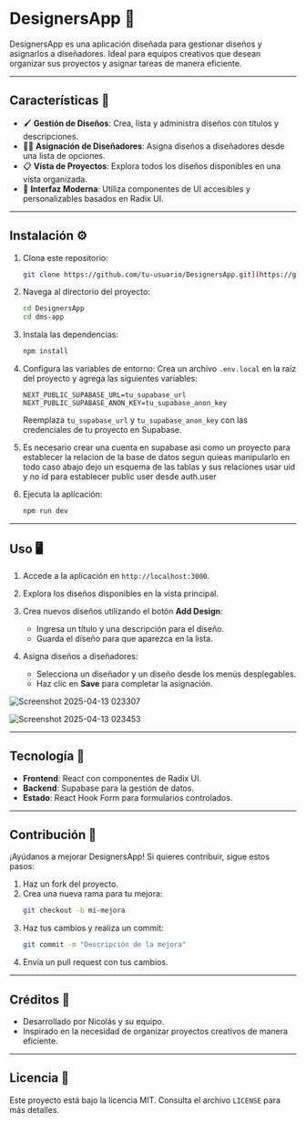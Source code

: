 # DesignersApp 🎨

DesignersApp es una aplicación diseñada para gestionar diseños y asignarlos a diseñadores. Ideal para equipos creativos que desean organizar sus proyectos y asignar tareas de manera eficiente.

---

## Características 🚀

- 🖌️ **Gestión de Diseños**: Crea, lista y administra diseños con títulos y descripciones.
- 👩‍🎨 **Asignación de Diseñadores**: Asigna diseños a diseñadores desde una lista de opciones.
- 📋 **Vista de Proyectos**: Explora todos los diseños disponibles en una vista organizada.
- 🌟 **Interfaz Moderna**: Utiliza componentes de UI accesibles y personalizables basados en Radix UI.

---

## Instalación ⚙️

1. Clona este repositorio:
    ```bash
    git clone https://github.com/tu-usuario/DesignersApp.git](https://github.com/GEKKOLAS/dms-app.git
    ```

2. Navega al directorio del proyecto:
    ```bash
    cd DesignersApp
    cd dms-app
    ```

3. Instala las dependencias:
    ```bash
    npm install
    ```

4. Configura las variables de entorno:
    Crea un archivo `.env.local` en la raíz del proyecto y agrega las siguientes variables:
    ```env
    NEXT_PUBLIC_SUPABASE_URL=tu_supabase_url
    NEXT_PUBLIC_SUPABASE_ANON_KEY=tu_supabase_anon_key
    ```
    Reemplaza `tu_supabase_url` y `tu_supabase_anon_key` con las credenciales de tu proyecto en Supabase.


5. Es necesario crear una cuenta en supabase asi como un proyecto para establecer la relacion de la base de datos segun quieas manipularlo en todo caso abajo dejo un esquema de las tablas y sus relaciones usar uid y no id para establecer public user  desde auth.user


6. Ejecuta la aplicación:
    ```bash
    npm run dev
    ```

---

## Uso 🖥️

1. Accede a la aplicación en `http://localhost:3000`.

2. Explora los diseños disponibles en la vista principal.

3. Crea nuevos diseños utilizando el botón **Add Design**:
   - Ingresa un título y una descripción para el diseño.
   - Guarda el diseño para que aparezca en la lista.

4. Asigna diseños a diseñadores:
   - Selecciona un diseñador y un diseño desde los menús desplegables.
   - Haz clic en **Save** para completar la asignación.

![Screenshot 2025-04-13 023307](https://github.com/user-attachments/assets/4bc7d0fa-bd08-4ac5-97fb-21b1d38a1f79)


![Screenshot 2025-04-13 023453](https://github.com/user-attachments/assets/8a3ef41b-a632-4916-ae21-38304fab0f3b)

---

## Tecnología 🔧

- **Frontend**: React con componentes de Radix UI.
- **Backend**: Supabase para la gestión de datos.
- **Estado**: React Hook Form para formularios controlados.

---

## Contribución 🤝

¡Ayúdanos a mejorar DesignersApp! Si quieres contribuir, sigue estos pasos:

1. Haz un fork del proyecto.
2. Crea una nueva rama para tu mejora:
    ```bash
    git checkout -b mi-mejora
    ```
3. Haz tus cambios y realiza un commit:
    ```bash
    git commit -m "Descripción de la mejora"
    ```
4. Envía un pull request con tus cambios.

---

## Créditos 👏

- Desarrollado por Nicolás y su equipo.
- Inspirado en la necesidad de organizar proyectos creativos de manera eficiente.

---

## Licencia 📝

Este proyecto está bajo la licencia MIT. Consulta el archivo `LICENSE` para más detalles.
